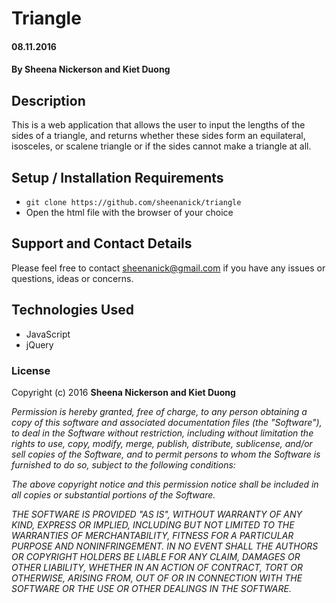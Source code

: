 # Triangle

#### 08.11.2016

#### By **Sheena Nickerson** and **Kiet Duong**

## Description

This is a web application that allows the user to input the lengths of the sides of a triangle, and returns whether these sides form an equilateral, isosceles, or scalene triangle or if the sides cannot make a triangle at all.

## Setup / Installation Requirements

* `git clone https://github.com/sheenanick/triangle`
* Open the html file with the browser of your choice

## Support and Contact Details

Please feel free to contact sheenanick@gmail.com if you have any issues or questions, ideas or concerns.

## Technologies Used

* JavaScript
* jQuery

### License

Copyright (c) 2016 **Sheena Nickerson and Kiet Duong**

_Permission is hereby granted, free of charge, to any person obtaining a copy of this software and associated documentation files (the "Software"), to deal in the Software without restriction, including without limitation the rights to use, copy, modify, merge, publish, distribute, sublicense, and/or sell copies of the Software, and to permit persons to whom the Software is furnished to do so, subject to the following conditions:_

_The above copyright notice and this permission notice shall be included in all copies or substantial portions of the Software._

_THE SOFTWARE IS PROVIDED "AS IS", WITHOUT WARRANTY OF ANY KIND, EXPRESS OR IMPLIED, INCLUDING BUT NOT LIMITED TO THE WARRANTIES OF MERCHANTABILITY, FITNESS FOR A PARTICULAR PURPOSE AND NONINFRINGEMENT. IN NO EVENT SHALL THE AUTHORS OR COPYRIGHT HOLDERS BE LIABLE FOR ANY CLAIM, DAMAGES OR OTHER LIABILITY, WHETHER IN AN ACTION OF CONTRACT, TORT OR OTHERWISE, ARISING FROM, OUT OF OR IN CONNECTION WITH THE SOFTWARE OR THE USE OR OTHER DEALINGS IN THE SOFTWARE._
